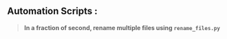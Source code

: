 ## Automation Scripts :

> **In a fraction of second, rename multiple files using `rename_files.py`**  
